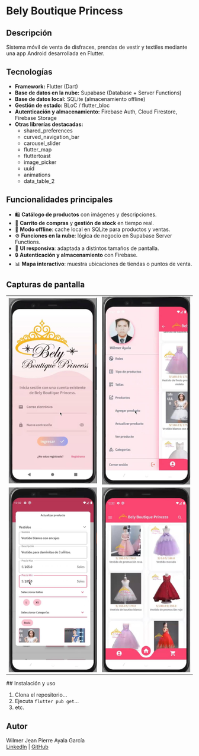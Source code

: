 # Bely Boutique Princess

## Descripción
Sistema móvil de venta de disfraces, prendas de vestir y textiles mediante una app Android desarrollada en Flutter.


## Tecnologías

- **Framework:** Flutter (Dart)  
- **Base de datos en la nube:** Supabase (Database + Server Functions)  
- **Base de datos local:** SQLite (almacenamiento offline)  
- **Gestión de estado:** BLoC / flutter_bloc  
- **Autenticación y almacenamiento:** Firebase Auth, Cloud Firestore, Firebase Storage  
- **Otras librerías destacadas:**  
  - shared_preferences  
  - curved_navigation_bar  
  - carousel_slider  
  - flutter_map  
  - fluttertoast  
  - image_picker  
  - uuid  
  - animations  
  - data_table_2  


## Funcionalidades principales

- 🛍️ **Catálogo de productos** con imágenes y descripciones.  
- 🛒 **Carrito de compras** y **gestión de stock** en tiempo real.  
- 🔄 **Modo offline**: cache local en SQLite para productos y ventas.  
- ⚙️ **Funciones en la nube**: lógica de negocio en Supabase Server Functions.  
- 📱 **UI responsiva**: adaptada a distintos tamaños de pantalla.  
- 🔒 **Autenticación y almacenamiento** con Firebase.  
- 📊 **Mapa interactivo**: muestra ubicaciones de tiendas o puntos de venta.  


## Capturas de pantalla
<table>
  <tr>
    <td>
      <img src="assets/images/Bely_1.jpeg" alt="Pantalla catálogo" width="240"/>
    </td>
    <td>
      <img src="assets/images/Bely_2.jpeg" alt="Pantalla carrito" width="240"/>
    </td>
  </tr>
  <tr>
    <td>
      <img src="assets/images/Bely_3.jpeg" alt="Pantalla de stock" width="240"/>
    </td>
    <td>
      <img src="assets/images/Bely_4.jpeg" alt="Pantalla de ventas" width="240"/>
    </td>
  </tr>
</table>
## Instalación y uso

1. Clona el repositorio...
2. Ejecuta `flutter pub get`...
3. etc.

## Autor

Wilmer Jean Pierre Ayala García  
[LinkedIn](https://linkedin.com/in/wilmer-ayala-garcia) | [GitHub](https://github.com/wiljean2001)
